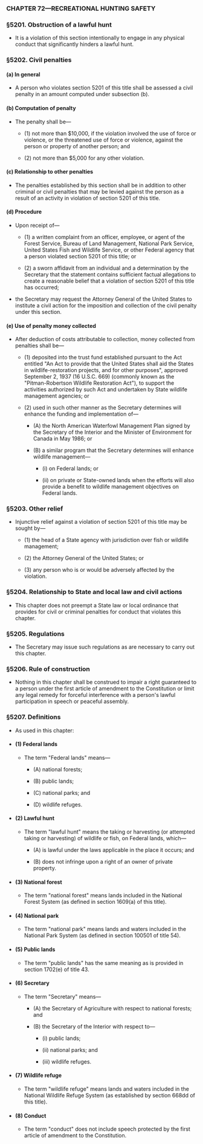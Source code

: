 ### **CHAPTER 72—RECREATIONAL HUNTING SAFETY**

### §5201. Obstruction of a lawful hunt
* It is a violation of this section intentionally to engage in any physical conduct that significantly hinders a lawful hunt.

### §5202. Civil penalties
#### (a) In general
* A person who violates section 5201 of this title shall be assessed a civil penalty in an amount computed under subsection (b).

#### (b) Computation of penalty
* The penalty shall be—

  * (1) not more than $10,000, if the violation involved the use of force or violence, or the threatened use of force or violence, against the person or property of another person; and

  * (2) not more than $5,000 for any other violation.

#### (c) Relationship to other penalties
* The penalties established by this section shall be in addition to other criminal or civil penalties that may be levied against the person as a result of an activity in violation of section 5201 of this title.

#### (d) Procedure
* Upon receipt of—

  * (1) a written complaint from an officer, employee, or agent of the Forest Service, Bureau of Land Management, National Park Service, United States Fish and Wildlife Service, or other Federal agency that a person violated section 5201 of this title; or

  * (2) a sworn affidavit from an individual and a determination by the Secretary that the statement contains sufficient factual allegations to create a reasonable belief that a violation of section 5201 of this title has occurred;


* the Secretary may request the Attorney General of the United States to institute a civil action for the imposition and collection of the civil penalty under this section.

#### (e) Use of penalty money collected
* After deduction of costs attributable to collection, money collected from penalties shall be—

  * (1) deposited into the trust fund established pursuant to the Act entitled "An Act to provide that the United States shall aid the States in wildlife-restoration projects, and for other purposes", approved September 2, 1937 (16 U.S.C. 669) (commonly known as the "Pitman-Robertson Wildlife Restoration Act"), to support the activities authorized by such Act and undertaken by State wildlife management agencies; or

  * (2) used in such other manner as the Secretary determines will enhance the funding and implementation of—

    * (A) the North American Waterfowl Management Plan signed by the Secretary of the Interior and the Minister of Environment for Canada in May 1986; or

    * (B) a similar program that the Secretary determines will enhance wildlife management—

      * (i) on Federal lands; or

      * (ii) on private or State-owned lands when the efforts will also provide a benefit to wildlife management objectives on Federal lands.

### §5203. Other relief
* Injunctive relief against a violation of section 5201 of this title may be sought by—

  * (1) the head of a State agency with jurisdiction over fish or wildlife management;

  * (2) the Attorney General of the United States; or

  * (3) any person who is or would be adversely affected by the violation.

### §5204. Relationship to State and local law and civil actions
* This chapter does not preempt a State law or local ordinance that provides for civil or criminal penalties for conduct that violates this chapter.

### §5205. Regulations
* The Secretary may issue such regulations as are necessary to carry out this chapter.

### §5206. Rule of construction
* Nothing in this chapter shall be construed to impair a right guaranteed to a person under the first article of amendment to the Constitution or limit any legal remedy for forceful interference with a person's lawful participation in speech or peaceful assembly.

### §5207. Definitions
* As used in this chapter:

* #### (1) Federal lands
  * The term "Federal lands" means—

    * (A) national forests;

    * (B) public lands;

    * (C) national parks; and

    * (D) wildlife refuges.

* #### (2) Lawful hunt
  * The term "lawful hunt" means the taking or harvesting (or attempted taking or harvesting) of wildlife or fish, on Federal lands, which—

    * (A) is lawful under the laws applicable in the place it occurs; and

    * (B) does not infringe upon a right of an owner of private property.

* #### (3) National forest
  * The term "national forest" means lands included in the National Forest System (as defined in section 1609(a) of this title).

* #### (4) National park
  * The term "national park" means lands and waters included in the National Park System (as defined in section 100501 of title 54).

* #### (5) Public lands
  * The term "public lands" has the same meaning as is provided in section 1702(e) of title 43.

* #### (6) Secretary
  * The term "Secretary" means—

    * (A) the Secretary of Agriculture with respect to national forests; and

    * (B) the Secretary of the Interior with respect to—

      * (i) public lands;

      * (ii) national parks; and

      * (iii) wildlife refuges.

* #### (7) Wildlife refuge
  * The term "wildlife refuge" means lands and waters included in the National Wildlife Refuge System (as established by section 668dd of this title).

* #### (8) Conduct
  * The term "conduct" does not include speech protected by the first article of amendment to the Constitution.